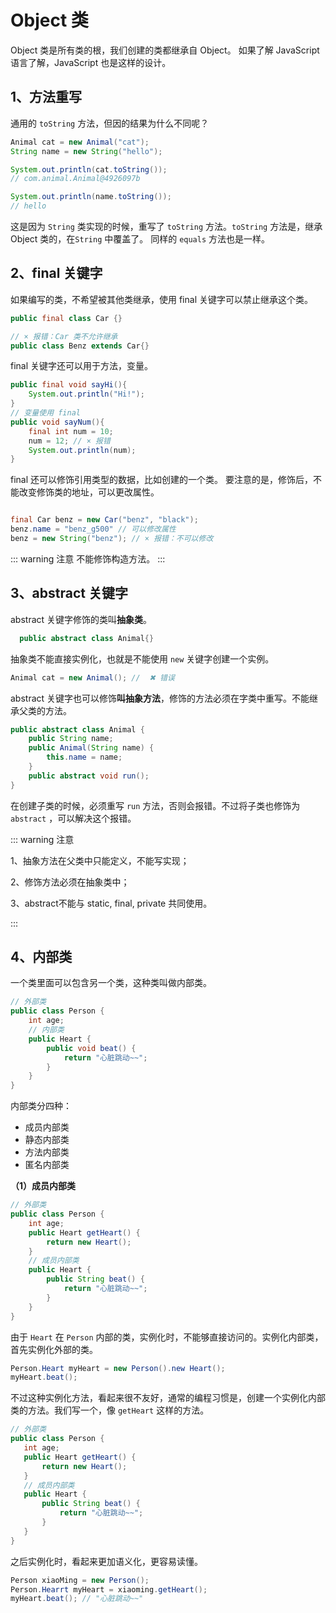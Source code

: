 # Object 类

Object 类是所有类的根，我们创建的类都继承自 Object。
如果了解 JavaScript 语言了解，JavaScript 也是这样的设计。

## 1、方法重写


通用的 `toString` 方法，但因的结果为什么不同呢？

```java
Animal cat = new Animal("cat");
String name = new String("hello");

System.out.println(cat.toString());
// com.animal.Animal@4926097b

System.out.println(name.toString());
// hello
```

这是因为 `String` 类实现的时候，重写了 `toString`
 方法。`toString` 方法是，继承 Object 类的，在`String` 中覆盖了。
 同样的 `equals` 方法也是一样。


## 2、final 关键字

如果编写的类，不希望被其他类继承，使用 final 关键字可以禁止继承这个类。

```java
public final class Car {}

// × 报错：Car 类不允许继承
public class Benz extends Car{} 
```

final 关键字还可以用于方法，变量。

```java
public final void sayHi(){
    System.out.println("Hi!");  
}
// 变量使用 final
public void sayNum(){
    final int num = 10;
    num = 12; // × 报错
    System.out.println(num);
}

```

final 还可以修饰引用类型的数据，比如创建的一个类。
要注意的是，修饰后，不能改变修饰类的地址，可以更改属性。

```java

final Car benz = new Car("benz", "black");
benz.name = "benz_g500" // 可以修改属性
benz = new String("benz"); // × 报错：不可以修改
```

::: warning 注意
不能修饰构造方法。
:::



## 3、abstract 关键字

abstract 关键字修饰的类叫**抽象类**。

```java
  public abstract class Animal{}
```

抽象类不能直接实例化，也就是不能使用 `new` 关键字创建一个实例。

```java
Animal cat = new Animal(); //  ✖ 错误
```

abstract 关键字也可以修饰**叫抽象方法**，修饰的方法必须在字类中重写。不能继承父类的方法。

```java
public abstract class Animal {
	public String name;
	public Animal(String name) {
		this.name = name;
	}
	public abstract void run();
}
```

在创建子类的时候，必须重写 `run` 方法，否则会报错。不过将子类也修饰为 `abstract` ，可以解决这个报错。	

::: warning 注意

1、抽象方法在父类中只能定义，不能写实现；

2、修饰方法必须在抽象类中；

3、abstract不能与 static, final, private 共同使用。

:::



## 4、内部类

一个类里面可以包含另一个类，这种类叫做内部类。

```java
// 外部类
public class Person {
    int age;
    // 内部类
    public Heart {
        public void beat() {
            return "心脏跳动~~";        
        }
    }
}
```

内部类分四种：

- 成员内部类
- 静态内部类
- 方法内部类
- 匿名内部类



**（1）成员内部类**

```java
// 外部类
public class Person {
    int age;
    public Heart getHeart() {
        return new Heart();
    }
    // 成员内部类
    public Heart {
        public String beat() {
            return "心脏跳动~~";        
        }
    }
}
```

由于 `Heart` 在 `Person` 内部的类，实例化时，不能够直接访问的。实例化内部类，首先实例化外部的类。

```java
Person.Heart myHeart = new Person().new Heart();
myHeart.beat();
```

不过这种实例化方法，看起来很不友好，通常的编程习惯是，创建一个实例化内部类的方法。我们写一个，像 `getHeart` 这样的方法。

 ```java
// 外部类
public class Person {
    int age;
    public Heart getHeart() {
        return new Heart();
    }
    // 成员内部类
    public Heart {
        public String beat() {
            return "心脏跳动~~";        
        }
    }
}
 ```

之后实例化时，看起来更加语义化，更容易读懂。

```java
Person xiaoMing = new Person();
Person.Hearrt myHeart = xiaoming.getHeart();
myHeart.beat(); // "心脏跳动~~"
```


 
 <comment-comment/> 
 